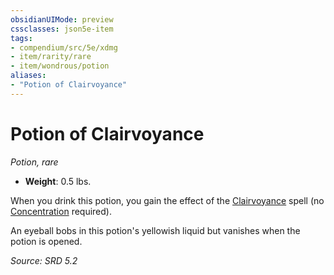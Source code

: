 ```yaml
---
obsidianUIMode: preview
cssclasses: json5e-item
tags:
- compendium/src/5e/xdmg
- item/rarity/rare
- item/wondrous/potion
aliases: 
- "Potion of Clairvoyance"
---
```

# Potion of Clairvoyance
*Potion, rare*  

- **Weight**: 0.5 lbs.

When you drink this potion, you gain the effect of the [Clairvoyance](clairvoyance-xphb.md) spell (no [Concentration](conditions.md#Concentration) required).

An eyeball bobs in this potion's yellowish liquid but vanishes when the potion is opened.

*Source: SRD 5.2*